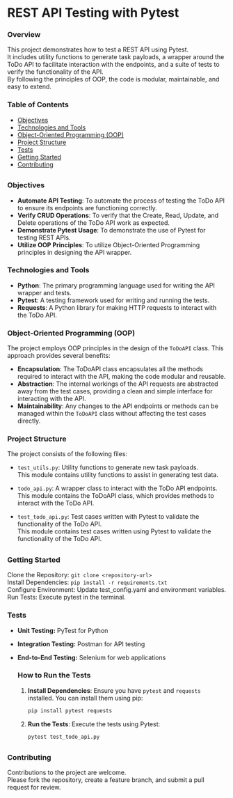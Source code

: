 # REST API Testing with Pytest

### Overview
This project demonstrates how to test a REST API using Pytest.</br>
It includes utility functions to generate task payloads, a wrapper around the ToDo API to facilitate interaction with the endpoints, and a suite of tests to verify the functionality of the API.</br>
By following the principles of OOP, the code is modular, maintainable, and easy to extend.</br>

### Table of Contents
- [Objectives](#Objectives)
- [Technologies and Tools](#technologies-and-tools)
- [Object-Oriented Programming (OOP)](#object-oriented-programming-oop)
- [Project Structure](#project-structure)
- [Tests](#tests)
- [Getting Started](#getting-started)
- [Contributing](#contributing)

##

### Objectives
* **Automate API Testing**: To automate the process of testing the ToDo API to ensure its endpoints are functioning correctly.</br>
* **Verify CRUD Operations**: To verify that the Create, Read, Update, and Delete operations of the ToDo API work as expected.</br>
* **Demonstrate Pytest Usage**: To demonstrate the use of Pytest for testing REST APIs.</br>
* **Utilize OOP Principles**: To utilize Object-Oriented Programming principles in designing the API wrapper.</br>


### Technologies and Tools
* **Python**: The primary programming language used for writing the API wrapper and tests.</br>
* **Pytest**: A testing framework used for writing and running the tests.</br>
* **Requests**: A Python library for making HTTP requests to interact with the ToDo API.</br>


### Object-Oriented Programming (OOP)
The project employs OOP principles in the design of the `ToDoAPI` class. This approach provides several benefits:

* **Encapsulation**: The ToDoAPI class encapsulates all the methods required to interact with the API, making the code modular and reusable.
* **Abstraction**: The internal workings of the API requests are abstracted away from the test cases, providing a clean and simple interface for interacting with the API.
* **Maintainability**: Any changes to the API endpoints or methods can be managed within the `ToDoAPI` class without affecting the test cases directly.</br>


### Project Structure
The project consists of the following files:

* `test_utils.py`: Utility functions to generate new task payloads.</br>
This module contains utility functions to assist in generating test data.</br>
* `todo_api.py`: A wrapper class to interact with the ToDo API endpoints.</br>
This module contains the ToDoAPI class, which provides methods to interact with the ToDo API.</br>

* `test_todo_api.py`: Test cases written with Pytest to validate the functionality of the ToDo API.</br>
This module contains test cases written using Pytest to validate the functionality of the ToDo API.

##

### Getting Started
Clone the Repository: `git clone <repository-url>`</br>
Install Dependencies: `pip install -r requirements.txt`</br>
Configure Environment: Update test_config.yaml and environment variables.</br>
Run Tests: Execute pytest in the terminal.</br>


### Tests
- **Unit Testing:** PyTest for Python
- **Integration Testing:** Postman for API testing
- **End-to-End Testing:** Selenium for web applications

    ### How to Run the Tests
    1. **Install Dependencies**:
    Ensure you have `pytest` and `requests` installed. You can install them using pip:

        ```sh
        pip install pytest requests
        ```

    2. **Run the Tests**:
    Execute the tests using Pytest:

        ```sh
        pytest test_todo_api.py
        ```

##

### Contributing
Contributions to the project are welcome.</br>
Please fork the repository, create a feature branch, and submit a pull request for review.</br>